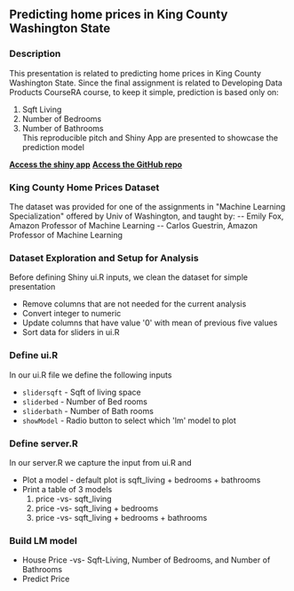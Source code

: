 ## Predicting home prices in King County Washington State
### Description
This presentation is related to predicting home prices in King County Washington State. Since the final assignment is related to Developing Data Products CourseRA course, to keep it simple, prediction is based only on:  
1. Sqft Living   
2. Number of Bedrooms  
3. Number of Bathrooms  
This reproducible pitch and Shiny App are presented to showcase the prediction model

[**Access the shiny app**](https://jyanamandala.shinyapps.io/Price_Prediction/)
[**Access the GitHub repo**](https://github.com/jayc279/Predicting_Home_Prices_King_County_Washington.git)

### King County Home Prices Dataset
The dataset was provided for one of the assignments in "Machine Learning Specialization" offered by Univ of Washington, and taught by:
-- Emily Fox, Amazon Professor of Machine Learning
-- Carlos Guestrin, Amazon Professor of Machine Learning

### Dataset Exploration and Setup for Analysis
Before defining Shiny ui.R inputs, we clean the dataset for simple presentation
* Remove columns that are not needed for the current analysis
* Convert integer to numeric
* Update columns that have value '0' with mean of previous five values
* Sort data for sliders in ui.R

### Define ui.R
In our ui.R file we define the following inputs
* `slidersqft` - Sqft of living space
* `sliderbed` - Number of Bed rooms
* `sliderbath` - Number of Bath rooms
* `showModel` - Radio button to select which 'lm' model to plot

### Define server.R
In our server.R we capture the input from ui.R and
* Plot a model - default plot is sqft_living + bedrooms + bathrooms
* Print a table of 3 models
    1. price -vs- sqft_living
    2. price -vs- sqft_living + bedrooms
    2. price -vs- sqft_living + bedrooms + bathrooms

### Build LM model
* House Price -vs- Sqft-Living, Number of Bedrooms, and Number of Bathrooms
* Predict Price
